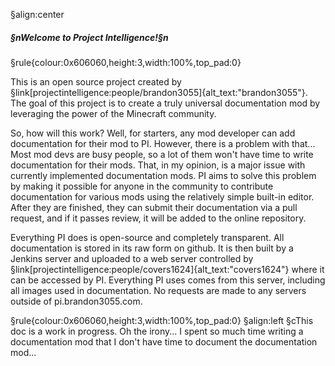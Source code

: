 §align:center
##### §nWelcome to Project Intelligence!§n

§rule{colour:0x606060,height:3,width:100%,top_pad:0}

This is an open source project created by §link[projectintelligence:people/brandon3055]{alt_text:"brandon3055"}. The goal of this project is to create a truly universal documentation mod by leveraging the power of the Minecraft community.

So, how will this work? Well, for starters, any mod developer can add documentation for their mod to PI. However, there is a problem with that... Most mod devs are busy people, so a lot of them won't have time to write documentation for their mods. That, in my opinion, is a major issue with currently implemented documentation mods. PI aims to solve this problem by making it possible for anyone in the community to contribute documentation for various mods using the relatively simple built-in editor. After they are finished, they can submit their documentation via a pull request, and if it passes review, it will be added to the online repository.

Everything PI does is open-source and completely transparent. All documentation is stored in its raw form on github. It is then built by a Jenkins server and uploaded to a web server controlled by §link[projectintelligence:people/covers1624]{alt_text:"covers1624"} where it can be accessed by PI. Everything PI uses comes from this server, including all images used in documentation. No requests are made to any servers outside of pi.brandon3055.com.

§rule{colour:0x606060,height:3,width:100%,top_pad:0}
§align:left
§cThis doc is a work in progress. Oh the irony... I spent so much time writing a documentation mod that I don't have time to document the documentation mod...
